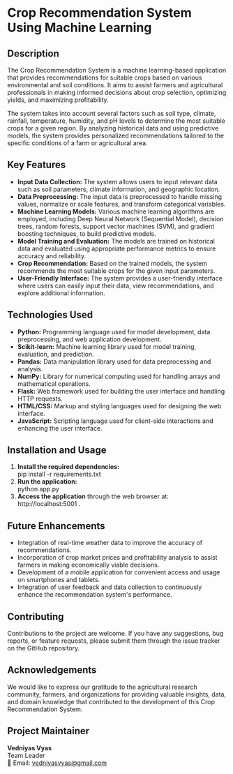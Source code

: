 # Crop Recommendation System Using Machine Learning

## Description
The Crop Recommendation System is a machine learning-based application that provides recommendations for suitable crops based on various environmental and soil conditions. It aims to assist farmers and agricultural professionals in making informed decisions about crop selection, optimizing yields, and maximizing profitability.

The system takes into account several factors such as soil type, climate, rainfall, temperature, humidity, and pH levels to determine the most suitable crops for a given region. By analyzing historical data and using predictive models, the system provides personalized recommendations tailored to the specific conditions of a farm or agricultural area.

## Key Features
- **Input Data Collection:** The system allows users to input relevant data such as soil parameters, climate information, and geographic location.  
- **Data Preprocessing:** The input data is preprocessed to handle missing values, normalize or scale features, and transform categorical variables.  
- **Machine Learning Models:** Various machine learning algorithms are employed, including Deep Neural Network (Sequential Model), decision trees, random forests, support vector machines (SVM), and gradient boosting techniques, to build predictive models.  
- **Model Training and Evaluation:** The models are trained on historical data and evaluated using appropriate performance metrics to ensure accuracy and reliability.  
- **Crop Recommendation:** Based on the trained models, the system recommends the most suitable crops for the given input parameters.  
- **User-Friendly Interface:** The system provides a user-friendly interface where users can easily input their data, view recommendations, and explore additional information.

## Technologies Used
- **Python:** Programming language used for model development, data preprocessing, and web application development.  
- **Scikit-learn:** Machine learning library used for model training, evaluation, and prediction.  
- **Pandas:** Data manipulation library used for data preprocessing and analysis.  
- **NumPy:** Library for numerical computing used for handling arrays and mathematical operations.  
- **Flask:** Web framework used for building the user interface and handling HTTP requests.  
- **HTML/CSS:** Markup and styling languages used for designing the web interface.  
- **JavaScript:** Scripting language used for client-side interactions and enhancing the user interface.

## Installation and Usage
1. **Install the required dependencies:**  
pip install -r requirements.txt
2. **Run the application:**  
python app.py
3. **Access the application** through the web browser at:
http://localhost:5001 .


## Future Enhancements
- Integration of real-time weather data to improve the accuracy of recommendations.  
- Incorporation of crop market prices and profitability analysis to assist farmers in making economically viable decisions.  
- Development of a mobile application for convenient access and usage on smartphones and tablets.  
- Integration of user feedback and data collection to continuously enhance the recommendation system's performance.

## Contributing
Contributions to the project are welcome. If you have any suggestions, bug reports, or feature requests, please submit them through the issue tracker on the GitHub repository.

## Acknowledgements
We would like to express our gratitude to the agricultural research community, farmers, and organizations for providing valuable insights, data, and domain knowledge that contributed to the development of this Crop Recommendation System.

## Project Maintainer

**Vedniyas Vyas**  
Team Leader  
📧 Email: vedniyasvyas@gmail.com
